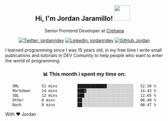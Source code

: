 <div align="center">
<h2 style="margin-right:10px;">Hi, I'm Jordan Jaramillo! <img src="https://media.giphy.com/media/Wj7lNjMNDxSmc/source.gif" width="50" > </h2>

<p>Senior Frontend Developer at <a href="https://www.crehana.com/">Crehana</a></p>

[![Twitter: jordanrjdev](https://img.shields.io/twitter/follow/jordanrjdev?style=social)](https://twitter.com/jordanrjdev)
[![Linkedin: jordanrjdev](https://img.shields.io/badge/-jordanrjdev-blue?style=flat-square&logo=Linkedin&logoColor=white&link=https://www.linkedin.com/in/jordanrjdev/)](https://www.linkedin.com/in/jordanrjdev/)
[![GitHub Jordan](https://img.shields.io/github/followers/jnadroj?label=follow&style=social)](https://github.com/jnadroj)

</div>
I learned programming since I was 15 years old, in my free time I write small publications and tutorials in DEV Comunity to help people who want to enter the world of programming.

<div align="center">

### 📊 **This month i spent my time on:**

<!--START_SECTION:waka-->

```txt
XML          52 mins         █████████████░░░░░░░░░░░░   52.50 %
Markdown     14 mins         ███▓░░░░░░░░░░░░░░░░░░░░░   14.43 %
SQL          12 mins         ███░░░░░░░░░░░░░░░░░░░░░░   12.65 %
Other        8 mins          ██░░░░░░░░░░░░░░░░░░░░░░░   08.49 %
Bash         8 mins          ██░░░░░░░░░░░░░░░░░░░░░░░   08.47 %
```

<!--END_SECTION:waka-->

</div>

With ❤️ Jordan
